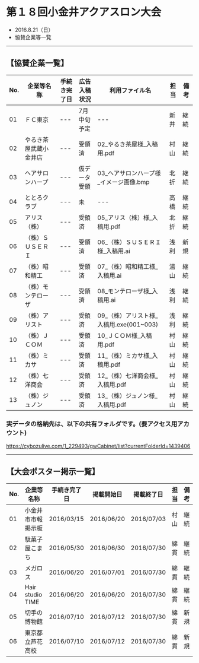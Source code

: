 # 第１８回小金井アクアスロン大会  
 * 2016.8.21（日）
 * 協賛企業等一覧

---
## 【協賛企業一覧】
|No.|企業等名称|手続き完了日|広告入稿状況|利用ファイル名|担当|備考|
|---|---|---|---|---|---|---|
|01|ＦＣ東京|---|7月中旬予定|---|新井|継続|
|02|やるき茶屋武蔵小金井店|---|受領済|02_やるき茶屋様_入稿用.pdf|村山|継続|
|03|ヘアサロンハープ|---|仮データ受領|03_ヘアサロンハープ様_イメージ画像.bmp|北折|継続|
|04|ととろクラブ|---|未|---|高橋|継続|
|05|アリス（株）|---|受領済|05_アリス（株）様_入稿用.pdf|北折|継続|
|06|（株）ＳＵＳＥＲＩ|---|受領済|06_（株）ＳＵＳＥＲＩ様_入稿用.ai|浅利|新規|
|07|（株）昭和精工|---|受領済|07_（株）昭和精工様_入稿用.ai|湯山|継続|
|08|（株）モンテローザ|---|受領済|08_モンテローザ様_入稿用.ai|浅利|継続|
|09|（株）アリスト|---|受領済|09_（株）アリスト様_入稿用.exe(001~003)|浅利|継続|
|10|（株）ＪＣＯＭ|---|受領済|10_ＪＣＯＭ様_入稿用.pdf|村山|継続|
|11|（株）ミカサ|---|受領済|11_（株）ミカサ様_入稿用.pdf|村山|継続|
|12|（株）七洋商会|---|受領済|12_（株）七洋商会様_入稿用.pdf|村山|継続|
|13|（株）ジュノン|---|受領済|13_（株）ジュノン様_入稿用.pdf|村山|継続|

### 実データの格納先は、以下の共有フォルダです。(要アクセス用アカウント)    
https://cybozulive.com/1_229493/gwCabinet/list?currentFolderId=1439406  

---
## 【大会ポスター掲示一覧】
|No.|企業等名称|手続き完了日|掲載開始日|掲載終了日|担当|備考|
|---|---|---|---|---|---|---|
|01|小金井市市報掲示板|2016/03/15|2016/06/20|2016/07/03|村山|継続|
|02|駄菓子屋こまち|2016/05/30|2016/06/30|2016/07/30|綿貫|継続|
|03|メガロス|2016/06/20|2016/07/01|2016/07/30|綿貫|継続|
|04|Hair studio TIME|2016/06/20|2016/06/20|2016/07/30|綿貫|継続|
|05|切手の博物館|2016/07/10|2016/07/12|2016/07/30|綿貫|新規|
|06|東京都立芦花高校|2016/07/10|2016/07/12|2016/07/30|綿貫|新規|

